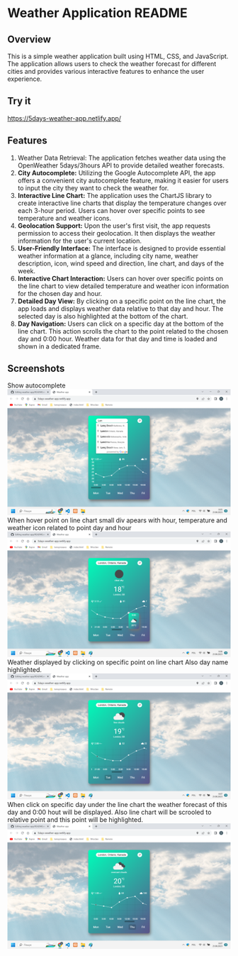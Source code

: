 <h1 style="font-weight: bold;">Weather Application README</h1>
<h2 style="font-weight: bold;">Overview</h2>
This is a simple weather application built using HTML, CSS, and JavaScript. The application allows users to check the weather forecast for different cities and provides various interactive features to enhance the user experience.

<h2 style="font-weight: bold;">Try it</h2>
<a href="https://5days-weather-app.netlify.app/">https://5days-weather-app.netlify.app/</a>

<h2 style="font-weight: bold;">Features</h2>
<ol>
<li>Weather Data Retrieval: The application fetches weather data using the OpenWeather 5days/3hours API to provide detailed weather forecasts.</li>

<li><span style="font-weight: bold;">City Autocomplete:</span> Utilizing the Google Autocomplete API, the app offers a convenient city autocomplete feature, making it easier for users to input the city they want to check the weather for.</li>

<li><span style="font-weight: bold;">Interactive Line Chart:</span> The application uses the ChartJS library to create interactive line charts that display the temperature changes over each 3-hour period. Users can hover over specific points to see temperature and weather icons.</li>

<li><span style="font-weight: bold;">Geolocation Support:</span> Upon the user's first visit, the app requests permission to access their geolocation. It then displays the weather information for the user's current location.</li>

<li><span style="font-weight: bold;">User-Friendly Interface:</span> The interface is designed to provide essential weather information at a glance, including city name, weather description, icon, wind speed and direction, line chart, and days of the week.</li>

<li><span style="font-weight: bold;">Interactive Chart Interaction:</span> Users can hover over specific points on the line chart to view detailed temperature and weather icon information for the chosen day and hour.</li>

<li><span style="font-weight: bold;">Detailed Day View:</span> By clicking on a specific point on the line chart, the app loads and displays weather data relative to that day and hour. The selected day is also highlighted at the bottom of the chart.</li>

<li><span style="font-weight: bold;">Day Navigation:</span> Users can click on a specific day at the bottom of the line chart. This action scrolls the chart to the point related to the chosen day and 0:00 hour. Weather data for that day and time is loaded and shown in a dedicated frame.</li>
</ol>

<h2>Screenshots</h2>
<span>Show autocomplete</span>
<img src="https://github.com/NazariiIhnat/weather-app/blob/master/screenshot/1.png" alt="Weather app screenshot 1">
<span>When hover point on line chart small div apears with hour, temperature and weather icon related to point day and hour</span>
<img src="https://github.com/NazariiIhnat/weather-app/blob/master/screenshot/2.png" alt="Weather app screenshot 2">
<span>Weather displayed by clicking on specific point on line chart Also day name highlighted.</span>
<img src="https://github.com/NazariiIhnat/weather-app/blob/master/screenshot/3.png" alt="Weather app screenshot 3">
<span>When click on specific day under the line chart the weather forecast of this day and 0:00 hout will be displayed. Also line chart will be scrooled to relative point and this point will be highlighted.</span>
<img src="https://github.com/NazariiIhnat/weather-app/blob/master/screenshot/4.png"  alt="Weather app screenshot 4">

